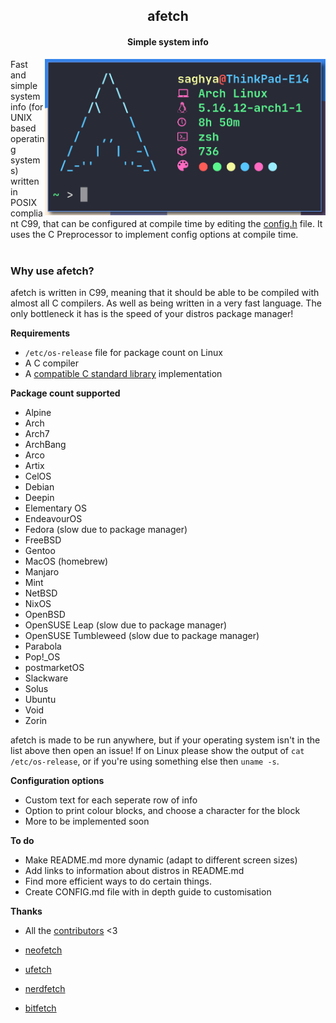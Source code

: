 <h2 align="center"> afetch </h2>
<h4 align="center"> Simple system info </h4>

<p align="center">
<a img src="https://repology.org/badge/vertical-allrepos/afetch.svg" width="300px"> </a>
</p>

<img align="right" src="img/logo.png" height="250px">
Fast and simple system info (for UNIX based operating systems) written in POSIX compliant C99, that can be configured at compile time by editing the <a href="src/config.h">config.h</a> file. It uses the C Preprocessor to implement config options at compile time. <br> <br>

<h3> Why use afetch? </h3>
afetch is written in C99, meaning that it should be able to be compiled with almost all C compilers. As well as being written in a very fast language. The only bottleneck it has is the speed of your distros package manager! </p>


**Requirements**
*  `/etc/os-release` file for package count on Linux
*  A C compiler
*  A <a href="https://en.wikipedia.org/wiki/C_POSIX_library">compatible C standard library</a> implementation

**Package count supported**

*  Alpine
*  Arch
*  Arch7
*  ArchBang
*  Arco
*  Artix
*  CelOS
*  Debian
*  Deepin
*  Elementary OS
*  EndeavourOS
*  Fedora (slow due to package manager)
*  FreeBSD
*  Gentoo
*  MacOS (homebrew)
*  Manjaro
*  Mint
*  NetBSD
*  NixOS
*  OpenBSD
*  OpenSUSE Leap (slow due to package manager)
*  OpenSUSE Tumbleweed (slow due to package manager)
*  Parabola
*  Pop!\_OS
*  postmarketOS
*  Slackware
*  Solus
*  Ubuntu
*  Void
*  Zorin

afetch is made to be run anywhere, but if your operating system isn't in the list above then open an issue! If on Linux please show the output of `cat /etc/os-release`, or if you're using something else then `uname -s`. 


**Configuration options**
*  Custom text for each seperate row of info
*  Option to print colour blocks, and choose a character for the block
*  More to be implemented soon



**To do**
*  Make README.md more dynamic (adapt to different screen sizes)
*  Add links to information about distros in README.md
*  Find more efficient ways to do certain things.
*  Create CONFIG.md file with in depth guide to customisation

**Thanks**
*  All the [contributors](https://github.com/13-CF/afetch/graphs/contributors) <3

*  [neofetch](https://github.com/dylanaraps/neofetch)
*  [ufetch](https://github.com/jschx/ufetch)
*  [nerdfetch](https://github.com/ThatOneCalculator/NerdFetch)
*  [bitfetch](https://gitlab.com/bit9tream/bitfetch)


